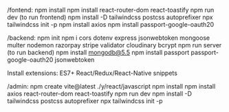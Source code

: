 /fontend:
      npm install
      npm install react-router-dom react-toastify 
      npm run dev (to run frontend)
      npm install -D tailwindcss postcss autoprefixer
      npx tailwindcss init -p
      npm install axios
      npm install passport-google-oauth20

/backend:
      npm init
      npm i cors dotenv express jsonwebtoken mongoose multer nodemon razorpay stripe validator cloudinary bcrypt
      npm run server (to run backend)
      npm install mongodb@5.5
      npm install passport passport-google-oauth20 jsonwebtoken

Install extensions: 
      ES7+ React/Redux/React-Native snippets

/admin:
      npm create vite@latest ./y/react/javascript
      npm install 
      npm install axios react-router-dom react-toastify
      npm run dev
      npm install -D tailwindcss postcss autoprefixer
      npx tailwindcss init -p
